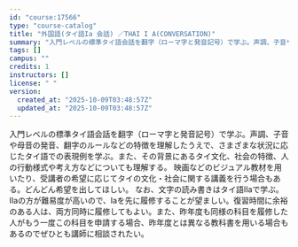```yaml
---
id: "course:17566"
type: "course-catalog"
title: "外国語(タイ語Ia 会話) ／THAI I A(CONVERSATION)"
summary: "入門レベルの標準タイ語会話を翻字（ローマ字と発音記号）で学ぶ。声調、子音や母音の発音、翻字のルールなどの特徴を理解したうえで、さまざまな状況に応じたタイ語での表現例を学ぶ。また、その背景にあるタイ文化、社会の特徴、人の行動様式や考え方などに…"
tags: []
campus: ""
credits: 1
instructors: []
license: " "
version:
  created_at: "2025-10-09T03:48:57Z"
  updated_at: "2025-10-09T03:48:57Z"
---
```


入門レベルの標準タイ語会話を翻字（ローマ字と発音記号）で学ぶ。声調、子音や母音の発音、翻字のルールなどの特徴を理解したうえで、さまざまな状況に応じたタイ語での表現例を学ぶ。また、その背景にあるタイ文化、社会の特徴、人の行動様式や考え方などについても理解する。 映画などのビジュアル教材を用いたり、受講者の希望に応じてタイの文化・社会に関する講義を行う場合もある。どんどん希望を出してほしい。 なお、文字の読み書きはタイ語Ⅱaで学ぶ。Ⅱaの方が難易度が高いので、Iaを先に履修することが望ましい。復習時間に余裕のある人は、両方同時に履修してもよい。また、昨年度も同様の科目を履修した人がもう一度この科目を申請する場合、昨年度とは異なる教科書を用いる場合もあるのでぜひとも講師に相談されたい。
